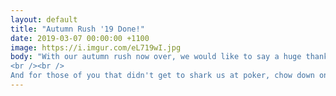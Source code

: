 ```yaml
---
layout: default
title: "Autumn Rush '19 Done!"
date: 2019-03-07 00:00:00 +1100
image: https://i.imgur.com/eL719wI.jpg
body: "With our autumn rush now over, we would like to say a huge thank you to all of you who joined us in these last two epic weeks of events!
<br /><br />
And for those of you that didn't get to shark us at poker, chow down on wings with us, or join for a hummus-filled shabbat dinner, we'll be back at the start of next sem with even more great events!"
---
```

